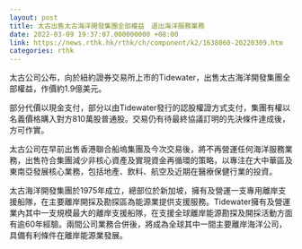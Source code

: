 ```yaml
---
layout: post
title: 太古出售太古海洋開發集團全部權益　退出海洋服務業務
date: 2022-03-09 19:37:07.000000000 +08:00
link: https://news.rthk.hk/rthk/ch/component/k2/1638060-20220309.htm
categories: rthk
---
```


太古公司公布，向於紐約證券交易所上市的Tidewater，出售太古海洋開發集團全部權益，作價約1.9億美元。

部分代價以現金支付，部分以由Tidewater發行的認股權證方式支付，集團有權以名義價格購入對方810萬股普通股。交易仍有待最終協議訂明的先決條件達成後，方可作實。

太古公司在早前出售香港聯合船塢集團及今次交易後，將不再營運任何海洋服務業務，出售符合集團減少非核心資產及實現資金再循環的策略，以專注在大中華區及東南亞發展核心業務，包括地產、飲料、航空及近期在醫療保健行業的投資。

太古海洋開發集團於1975年成立，總部位於新加坡，擁有及營運一支專用離岸支援船隊，在主要離岸開採及勘探區為能源業提供支援服務。Tidewater擁有及營運業內其中一支規模最大的離岸支援船隊，在支援全球離岸能源勘探及開採活動方面有逾60年經驗。兩間公司業務合併後，將成為全球其中一間主要離岸海洋公司，具備有利條件在離岸能源業發展。
